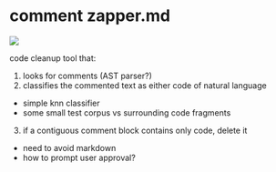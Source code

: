 # comment zapper.md

![](https://img.shields.io/badge/tag-tooling-lightgrey)

code cleanup tool that:

1. looks for comments (AST parser?)
2. classifies the commented text as either code of natural language
  - simple knn classifier
  - some small test corpus vs surrounding code fragments
3. if a contiguous comment block contains only code, delete it

* need to avoid markdown
* how to prompt user approval?
